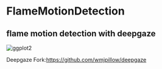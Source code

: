 # FlameMotionDetection


flame motion detection with deepgaze
------
![ggplot2](FlameDeepgaze.gif)

Deepgaze Fork:https://github.com/wmjpillow/deepgaze
